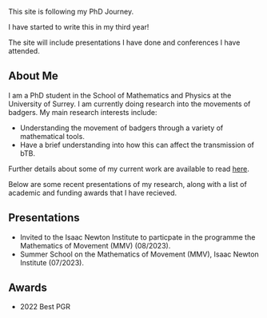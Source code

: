 This site is following my PhD Journey.

I have started to write this in my third year!

The site will include presentations I have done and conferences I have attended.


## About Me

I am a PhD student in the School of Mathematics and Physics at the University of Surrey. I am currently doing research into the movements of badgers. My main research interests include:
- Understanding the movement of badgers through a variety of mathematical tools.
- Have a brief understanding into how this can affect the transmission of bTB. 

Further details about some of my current work are available to read [here](/assets/FURBER_Confirmation_Report.pdf).

Below are some recent presentations of my research, along with a list of academic and funding awards that I have recieved.

## Presentations

- Invited to the Isaac Newton Institute to particpate in the programme the Mathematics of Movement (MMV) (08/2023).
- Summer School on the Mathematics of Movement (MMV), Isaac Newton Institute (07/2023).

## Awards

- 2022 Best PGR
